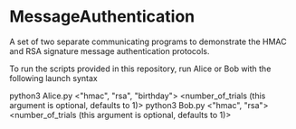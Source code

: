 # MessageAuthentication
A set of two separate communicating programs to demonstrate the HMAC and RSA signature message authentication protocols.

To run the scripts provided in this repository, run Alice or Bob with the following launch syntax

python3 Alice.py <"hmac", "rsa", "birthday"> <number_of_trials (this argument is optional, defaults to 1)>
python3 Bob.py <"hmac", "rsa"> <number_of_trials (this argument is optional, defaults to 1)>
